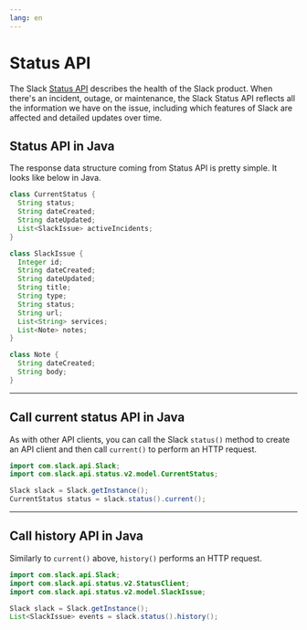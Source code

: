 ```yaml
---
lang: en
---
```


# Status API

The Slack [Status API](https://docs.slack.dev/reference/slack-status-api/) describes the health of the Slack product. When there's an incident, outage, or maintenance, the Slack Status API reflects all the information we have on the issue, including which features of Slack are affected and detailed updates over time.

## Status API in Java

The response data structure coming from Status API is pretty simple. It looks like below in Java.

```java
class CurrentStatus {
  String status;
  String dateCreated;
  String dateUpdated;
  List<SlackIssue> activeIncidents;
}

class SlackIssue {
  Integer id;
  String dateCreated;
  String dateUpdated;
  String title;
  String type;
  String status;
  String url;
  List<String> services;
  List<Note> notes;
}

class Note {
  String dateCreated;
  String body;
}
```

---
## Call current status API in Java

As with other API clients, you can call the Slack `status()` method to create an API client and then call `current()` to perform an HTTP request.

```java
import com.slack.api.Slack;
import com.slack.api.status.v2.model.CurrentStatus;

Slack slack = Slack.getInstance();
CurrentStatus status = slack.status().current();
```

---
## Call history API in Java

Similarly to `current()` above, `history()` performs an HTTP request.

```java
import com.slack.api.Slack;
import com.slack.api.status.v2.StatusClient;
import com.slack.api.status.v2.model.SlackIssue;

Slack slack = Slack.getInstance();
List<SlackIssue> events = slack.status().history();
```
